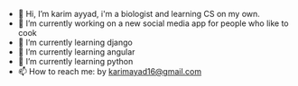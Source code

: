 - 👋 Hi, I’m karim ayyad, i'm a biologist and learning CS on my own.
- 👀 I’m currently working on a new social media app for people who like to cook 
- 🌱 I’m currently learning django
- 🌱 I’m currently learning angular
- 🌱 I’m currently learning python
- 📫 How to reach me: by karimayad16@gmail.com

<!---
karimayyad/karimayyad is a ✨ special ✨ repository because its `README.md` (this file) appears on your GitHub profile.
You can click the Preview link to take a look at your changes.
--->
